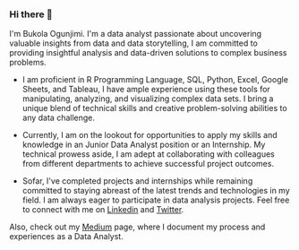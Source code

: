 ### Hi there 👋 

I'm Bukola Ogunjimi. I'm a data analyst passionate about uncovering valuable insights from data and data storytelling,
I am committed to providing insightful analysis and data-driven solutions to complex business problems. 


* I am proficient in R Programming Language, SQL, Python, Excel, Google Sheets, and Tableau, I have ample experience using these tools for 
manipulating, analyzing, and visualizing complex data sets.
I bring a unique blend of technical skills and creative problem-solving abilities to any data challenge.

* Currently, I am on the lookout for opportunities to apply my skills and knowledge in an Junior Data Analyst position or an Internship. My technical prowess aside, I am adept at collaborating with colleagues from different departments to achieve successful project outcomes.

* Sofar, I've completed  projects and internships while remaining committed to staying abreast of the latest trends and technologies in my field. I am always eager to participate in data analysis projects. Feel free to connect with me on [Linkedin](www.linkedin.com/in/ogunjimi-bukola) and [Twitter](https://twitter.com/Oluwabukola0).

Also, check out my [Medium](https://medium.com/@Bukola-Ogunjimi) page, where I document my process and experiences as a Data Analyst.


<!--
**BukolaOdunayo/BukolaOdunayo** is a ✨ _special_ ✨ repository because its `README.md` (this file) appears on your GitHub profile.

Here are some ideas to get you started:

- 🔭 I’m currently working on ...
- 🌱 I’m currently learning ...
- 👯 I’m looking to collaborate on ...
- 🤔 I’m looking for help with ...
- 💬 Ask me about ...
- 📫 How to reach me: ...
- 😄 Pronouns: ...
- ⚡ Fun fact: ...
-->
